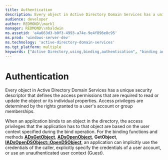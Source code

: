 ```yaml
---
title: Authentication
description: Every object in Active Directory Domain Services has a unique security descriptor that defines the access permissions that are required to read or update the object or its individual properties.
audience: developer
author: REDMOND\\markl
manager: REDMOND\\mbaldwin
ms.assetid: 'a4a663d3-b0f3-4993-a74e-9e4f896e8c95'
ms.prod: 'windows-server-dev'
ms.technology: 'active-directory-domain-services'
ms.tgt_platform: multiple
keywords: ["Active Directory,using,binding,authentication", "binding authentication AD"]
---
```


# Authentication

Every object in Active Directory Domain Services has a unique security descriptor that defines the access permissions that are required to read or update the object or its individual properties. Access privileges are determined by the rights granted to a user's account or group memberships.

When an application binds to an object in the directory, the access privileges that the application has to that object are based on the user context specified during the bind operation. For the binding functions and methods [**ADsGetObject**](https://msdn.microsoft.com/library/aa772184), [**ADsOpenObject**](https://msdn.microsoft.com/library/aa772238), **GetObject**, [**IADsOpenDSObject::OpenDSObject**](https://msdn.microsoft.com/library/aa706065), an application can implicitly use the credentials of the caller, explicitly specify the credentials of a user account, or use an unauthenticated user context (Guest).

 

 




